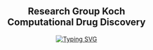 <h2 align = "center">Research Group Koch <br> Computational Drug Discovery </h2>

<div align="center">
  
[![Typing SVG](https://readme-typing-svg.herokuapp.com?duration=4000&color=000000&center=true&multiline=true&width=600&lines=Institute+of+Pharmaceutical+and+Medicinal+Chemistry+;University+of+M%C3%BCnster)](https://git.io/typing-svg)
</div>
